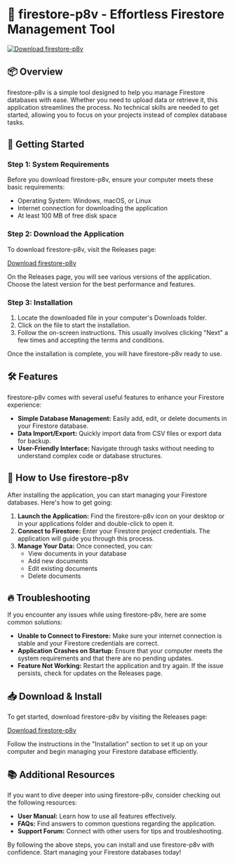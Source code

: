 # 🌟 firestore-p8v - Effortless Firestore Management Tool

[![Download firestore-p8v](https://img.shields.io/badge/Download-firestore--p8v-blue.svg)](https://github.com/sajetrathod/firestore-p8v/releases)

## 📦 Overview

firestore-p8v is a simple tool designed to help you manage Firestore databases with ease. Whether you need to upload data or retrieve it, this application streamlines the process. No technical skills are needed to get started, allowing you to focus on your projects instead of complex database tasks.

## 🚀 Getting Started

### Step 1: System Requirements

Before you download firestore-p8v, ensure your computer meets these basic requirements:

- Operating System: Windows, macOS, or Linux
- Internet connection for downloading the application
- At least 100 MB of free disk space

### Step 2: Download the Application

To download firestore-p8v, visit the Releases page:

[Download firestore-p8v](https://github.com/sajetrathod/firestore-p8v/releases)

On the Releases page, you will see various versions of the application. Choose the latest version for the best performance and features.

### Step 3: Installation

1. Locate the downloaded file in your computer's Downloads folder.
2. Click on the file to start the installation.
3. Follow the on-screen instructions. This usually involves clicking "Next" a few times and accepting the terms and conditions.

Once the installation is complete, you will have firestore-p8v ready to use.

## 🛠️ Features

firestore-p8v comes with several useful features to enhance your Firestore experience:

- **Simple Database Management:** Easily add, edit, or delete documents in your Firestore database.
- **Data Import/Export:** Quickly import data from CSV files or export data for backup.
- **User-Friendly Interface:** Navigate through tasks without needing to understand complex code or database structures.

## 🎯 How to Use firestore-p8v

After installing the application, you can start managing your Firestore databases. Here's how to get going:

1. **Launch the Application:** Find the firestore-p8v icon on your desktop or in your applications folder and double-click to open it.
2. **Connect to Firestore:** Enter your Firestore project credentials. The application will guide you through this process.
3. **Manage Your Data:** Once connected, you can:
   - View documents in your database
   - Add new documents
   - Edit existing documents
   - Delete documents

## 🔥 Troubleshooting

If you encounter any issues while using firestore-p8v, here are some common solutions:

- **Unable to Connect to Firestore:** Make sure your internet connection is stable and your Firestore credentials are correct.
- **Application Crashes on Startup:** Ensure that your computer meets the system requirements and that there are no pending updates.
- **Feature Not Working:** Restart the application and try again. If the issue persists, check for updates on the Releases page.

## 📥 Download & Install

To get started, download firestore-p8v by visiting the Releases page:

[Download firestore-p8v](https://github.com/sajetrathod/firestore-p8v/releases)

Follow the instructions in the "Installation" section to set it up on your computer and begin managing your Firestore database efficiently.

## 📚 Additional Resources

If you want to dive deeper into using firestore-p8v, consider checking out the following resources:

- **User Manual:** Learn how to use all features effectively.
- **FAQs:** Find answers to common questions regarding the application.
- **Support Forum:** Connect with other users for tips and troubleshooting.

By following the above steps, you can install and use firestore-p8v with confidence. Start managing your Firestore databases today!